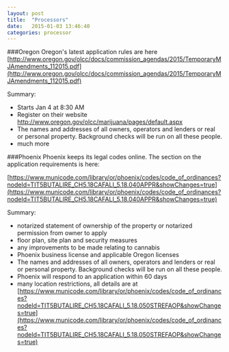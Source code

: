 ```yaml
---
layout: post
title:  "Processors"
date:   2015-01-03 13:46:40
categories: processor
---
```

###Oregon
Oregon's latest application rules are here [http://www.oregon.gov/olcc/docs/commission_agendas/2015/TemporaryMJAmendments_112015.pdf](http://www.oregon.gov/olcc/docs/commission_agendas/2015/TemporaryMJAmendments_112015.pdf)

Summary:

- Starts Jan 4 at 8:30 AM
- Register on their website http://www.oregon.gov/olcc/marijuana/pages/default.aspx
- The names and addresses of all owners, operators and lenders or real or personal property. Background checks will be run on all these people.
- much more

###Phoenix
Phoenix keeps its legal codes online. The section on the application requirements is here:

[https://www.municode.com/library/or/phoenix/codes/code_of_ordinances?nodeId=TIT5BUTALIRE_CH5.18CAFALI_5.18.040APPR&showChanges=true](https://www.municode.com/library/or/phoenix/codes/code_of_ordinances?nodeId=TIT5BUTALIRE_CH5.18CAFALI_5.18.040APPR&showChanges=true)

Summary:

  - notarized statement of ownership of the property or notarized permission from owner to apply
  - floor plan, site plan and security measures
  - any improvements to be made relating to cannabis
  - Phoenix business license and applicable Oregon licenses
  - The names and addresses of all owners, operators and lenders or real or personal property. Background checks will be run on all these people.
  - Phoenix will respond to an application within 60 days
  - many location restrictions, all details are at [https://www.municode.com/library/or/phoenix/codes/code_of_ordinances?nodeId=TIT5BUTALIRE_CH5.18CAFALI_5.18.050STREFAOP&showChanges=true](https://www.municode.com/library/or/phoenix/codes/code_of_ordinances?nodeId=TIT5BUTALIRE_CH5.18CAFALI_5.18.050STREFAOP&showChanges=true)
